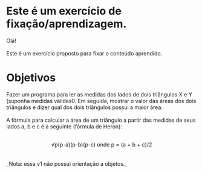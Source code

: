 # Este é um exercício de fixação/aprendizagem.

Olá!
<br><br>
Este é um exercício proposto para fixar o conteúdo aprendido.

# Objetivos

Fazer um programa para ler as medidas dos lados de dois triângulos X e Y (suponha medidas válidas0. Em seguida, mostrar o valor das áreas dos dois triângulos e dizer qual dos dois triângulos possui a maior área.
<br><br>
A fórmula para calcular a área de um triângulo a partir das medidas de seus lados a, b e c é a seguinte (fórmula de Heron):
<br><br>
<center>√p(p-a)(p-b)(p-c) onde p = (a + b + c)/2</center>
<br><br>
_Nota: essa v1 não possui orientação a objetos._
